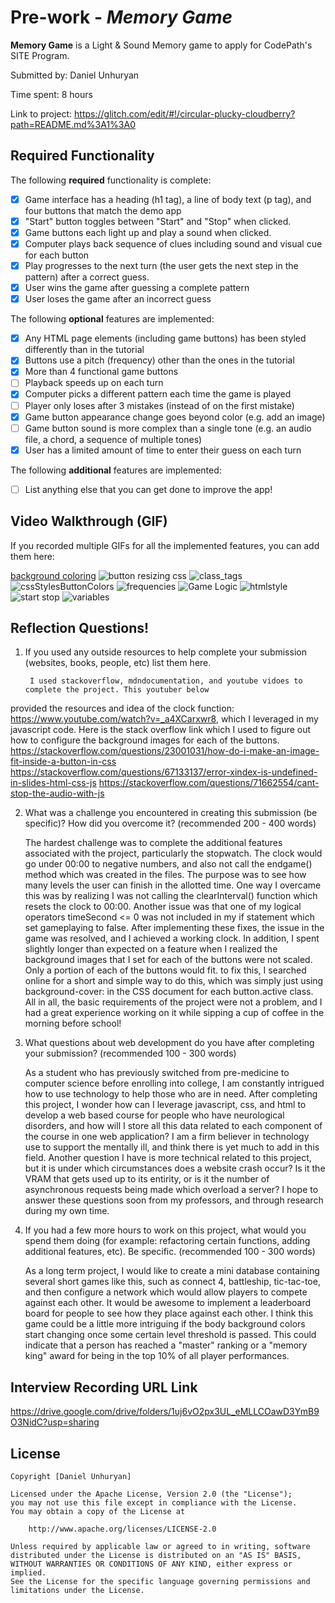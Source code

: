 # Pre-work - *Memory Game*

**Memory Game** is a Light & Sound Memory game to apply for CodePath's SITE Program. 

Submitted by: Daniel Unhuryan

Time spent: 8 hours

Link to project: https://glitch.com/edit/#!/circular-plucky-cloudberry?path=README.md%3A1%3A0

## Required Functionality

The following **required** functionality is complete:

* [x] Game interface has a heading (h1 tag), a line of body text (p tag), and four buttons that match the demo app
* [x] "Start" button toggles between "Start" and "Stop" when clicked. 
* [x] Game buttons each light up and play a sound when clicked. 
* [x] Computer plays back sequence of clues including sound and visual cue for each button
* [x] Play progresses to the next turn (the user gets the next step in the pattern) after a correct guess. 
* [x] User wins the game after guessing a complete pattern
* [x] User loses the game after an incorrect guess

The following **optional** features are implemented:

* [x] Any HTML page elements (including game buttons) has been styled differently than in the tutorial
* [x] Buttons use a pitch (frequency) other than the ones in the tutorial
* [x] More than 4 functional game buttons
* [ ] Playback speeds up on each turn
* [x] Computer picks a different pattern each time the game is played
* [ ] Player only loses after 3 mistakes (instead of on the first mistake)
* [x] Game button appearance change goes beyond color (e.g. add an image)
* [ ] Game button sound is more complex than a single tone (e.g. an audio file, a chord, a sequence of multiple tones)
* [x] User has a limited amount of time to enter their guess on each turn

The following **additional** features are implemented:

- [ ] List anything else that you can get done to improve the app!

## Video Walkthrough (GIF)

If you recorded multiple GIFs for all the implemented features, you can add them here:

[background coloring](https://user-images.githubusercontent.com/62815005/161357068-46a7288d-eef3-48df-bd6f-aa7b1c940ede.gif)
![button resizing css](https://user-images.githubusercontent.com/62815005/161357078-8be59b65-7368-4bd5-8921-574379a39e37.gif)
![class_tags](https://user-images.githubusercontent.com/62815005/161357085-12dbf959-f3e2-4b3b-94de-98ff5c8ca247.gif)
![cssStylesButtonColors](https://user-images.githubusercontent.com/62815005/161357100-932c4c2d-e1d6-4e04-a701-e7e9421c6a90.gif)
![frequencies](https://user-images.githubusercontent.com/62815005/161357104-cc28ee6c-e6dd-4d48-ac74-5f29e797ebab.gif)
![Game Logic](https://user-images.githubusercontent.com/62815005/161357107-7aa0d01c-c5a6-4511-95fe-3c1dfba46e4a.gif)
![htmlstyle](https://user-images.githubusercontent.com/62815005/161357112-9b56f2b8-0cbf-493d-83f2-0346f68c1e92.gif)
![start stop](https://user-images.githubusercontent.com/62815005/161357113-9dcc629c-53a5-48ba-abb7-c6a397dc545f.gif)
![variables](https://user-images.githubusercontent.com/62815005/161357116-73d05332-89b3-48f9-8459-09fcad26fed7.gif)


## Reflection Questions!

1. If you used any outside resources to help complete your submission (websites, books, people, etc) list them here. 

        I used stackoverflow, mdndocumentation, and youtube vidoes to complete the project. This youtuber below
provided the resources and idea of the clock function: https://www.youtube.com/watch?v=_a4XCarxwr8, which I leveraged in my javascript code. Here is the stack overflow link which I used to figure out how to configure the background images for each of the buttons.               https://stackoverflow.com/questions/23001031/how-do-i-make-an-image-fit-inside-a-button-in-css
https://stackoverflow.com/questions/67133137/error-xindex-is-undefined-in-slides-html-css-js
https://stackoverflow.com/questions/71662554/cant-stop-the-audio-with-js
        

2. What was a challenge you encountered in creating this submission (be specific)? How did you overcome it? (recommended 200 - 400 words) 
    
      The hardest challenge was to complete the additional features associated with the project, particularly the stopwatch. The clock would go under 00:00 to negative numbers, and also not call the endgame() method which was created in the files. The purpose was to see how many levels the user can finish in the allotted time. One way I overcame this was by realizing I was not calling the clearInterval() function which resets the clock to 00:00. Another issue was that one of my logical operators timeSecond <= 0 was not included in my if statement which set gameplaying to false. After implementing these fixes, the issue in the game was resolved, and I achieved a working clock. 
       In addition, I spent slightly longer than expected on a feature when I realized the background images that I set for each of the buttons were not scaled. Only a portion of each of the buttons would fit. to fix this, I searched online for a short and simple way to do this, which was simply just using background-cover: in the CSS document for each button.active class. All in all, the basic requirements of the project were not a problem, and I had a great experience working on it while sipping a cup of coffee in the morning before school!    
        
3. What questions about web development do you have after completing your submission? (recommended 100 - 300 words) 

    As a student who has previously switched from pre-medicine to computer science before enrolling into college, I am constantly intrigued how to use technology to help those who are in need. After completing this project, I wonder how can I leverage javascript, css, and html to develop a web based course for people who have neurological disorders, and how will I store all this data related to each component of the course in one web application? I am a firm believer in technology use to support the mentally ill, and think there is yet much to add in this field. 
    Another question I have is more technical related to this project, but it is under which circumstances does a website crash occur? Is it the VRAM that gets used up to its entirity, or is it the number of asynchronous requests being made which overload a server? I hope to answer these questions soon from my professors, and through research during my own time.

4. If you had a few more hours to work on this project, what would you spend them doing (for example: refactoring certain functions, adding additional features, etc). Be specific. (recommended 100 - 300 words) 
    
    As a long term project, I would like to create a mini database containing several short games like this, such as connect 4, battleship, tic-tac-toe, and then configure a network which would allow players to compete against each other. It would be awesome to implement a leaderboard board for people to see how they place against each other. I think this game could be a little more intriguing if the body background colors start changing once some certain level threshold is passed. This could indicate that a person has reached a "master" ranking or a "memory king" award for being in the top 10% of all player performances.   



## Interview Recording URL Link

https://drive.google.com/drive/folders/1uj6vO2px3UL_eMLLCOawD3YmB9O3NidC?usp=sharing


## License

    Copyright [Daniel Unhuryan]

    Licensed under the Apache License, Version 2.0 (the "License");
    you may not use this file except in compliance with the License.
    You may obtain a copy of the License at

        http://www.apache.org/licenses/LICENSE-2.0

    Unless required by applicable law or agreed to in writing, software
    distributed under the License is distributed on an "AS IS" BASIS,
    WITHOUT WARRANTIES OR CONDITIONS OF ANY KIND, either express or implied.
    See the License for the specific language governing permissions and
    limitations under the License.
